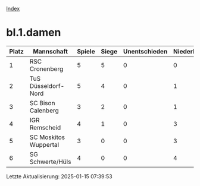 [Index](./README.md)

# bl.1.damen

| Platz |  Mannschaft |  Spiele |  Siege |  Unentschieden |  Niederlagen |  Tore |  Differenz |  Punkte | 
| --- |  --- |  --- |  --- |  --- |  --- |  --- |  --- |  --- |  
|  1 |   RSC Cronenberg |   5 |   5 |   0 |   0 |   42:9 |   33 |   15 |  
|  2 |   TuS Düsseldorf-Nord |   5 |   4 |   0 |   1 |   22:10 |   12 |   11 |  
|  3 |   SC Bison Calenberg |   3 |   2 |   0 |   1 |   14:3 |   11 |   6 |  
|  4 |   IGR Remscheid |   4 |   1 |   0 |   3 |   14:11 |   3 |   4 |  
|  5 |   SC Moskitos Wuppertal |   3 |   0 |   0 |   3 |   5:27 |   -22 |   0 |  
|  6 |   SG Schwerte/Hüls |   4 |   0 |   0 |   4 |   6:43 |   -37 |   0 |  


Letzte Aktualisierung: 2025-01-15 07:39:53